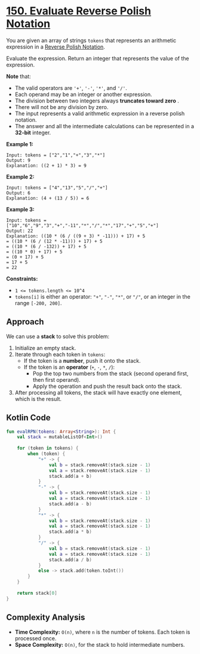 # [150. Evaluate Reverse Polish Notation](https://leetcode.com/problems/evaluate-reverse-polish-notation/description/?envType=study-plan-v2&envId=top-interview-150)

You are given an array of strings <code>tokens</code> that represents an arithmetic expression in a <a href="http://en.wikipedia.org/wiki/Reverse_Polish_notation" target="_blank">Reverse Polish Notation</a>.

Evaluate the expression. Return an integer that represents the value of the expression.

**Note**  that:

- The valid operators are <code>'+'</code>, <code>'-'</code>, <code>'*'</code>, and <code>'/'</code>.
- Each operand may be an integer or another expression.
- The division between two integers always **truncates toward zero** .
- There will not be any division by zero.
- The input represents a valid arithmetic expression in a reverse polish notation.
- The answer and all the intermediate calculations can be represented in a **32-bit**  integer.

**Example 1:** 

```
Input: tokens = ["2","1","+","3","*"]
Output: 9
Explanation: ((2 + 1) * 3) = 9
```

**Example 2:** 

```
Input: tokens = ["4","13","5","/","+"]
Output: 6
Explanation: (4 + (13 / 5)) = 6
```

**Example 3:** 

```
Input: tokens = ["10","6","9","3","+","-11","*","/","*","17","+","5","+"]
Output: 22
Explanation: ((10 * (6 / ((9 + 3) * -11))) + 17) + 5
= ((10 * (6 / (12 * -11))) + 17) + 5
= ((10 * (6 / -132)) + 17) + 5
= ((10 * 0) + 17) + 5
= (0 + 17) + 5
= 17 + 5
= 22
```

**Constraints:** 

- <code>1 <= tokens.length <= 10^4</code>
- <code>tokens[i]</code> is either an operator: <code>"+"</code>, <code>"-"</code>, <code>"*"</code>, or <code>"/"</code>, or an integer in the range <code>[-200, 200]</code>.

## Approach

We can use a **stack** to solve this problem:

1. Initialize an empty stack.
2. Iterate through each token in `tokens`:
   - If the token is a **number**, push it onto the stack.
   - If the token is an **operator** (`+`, `-`, `*`, `/`):
     - Pop the top two numbers from the stack (second operand first, then first operand).
     - Apply the operation and push the result back onto the stack.
3. After processing all tokens, the stack will have exactly one element, which is the result.

## Kotlin Code

```kotlin
fun evalRPN(tokens: Array<String>): Int {
    val stack = mutableListOf<Int>()
    
    for (token in tokens) {
        when (token) {
            "+" -> {
                val b = stack.removeAt(stack.size - 1)
                val a = stack.removeAt(stack.size - 1)
                stack.add(a + b)
            }
            "-" -> {
                val b = stack.removeAt(stack.size - 1)
                val a = stack.removeAt(stack.size - 1)
                stack.add(a - b)
            }
            "*" -> {
                val b = stack.removeAt(stack.size - 1)
                val a = stack.removeAt(stack.size - 1)
                stack.add(a * b)
            }
            "/" -> {
                val b = stack.removeAt(stack.size - 1)
                val a = stack.removeAt(stack.size - 1)
                stack.add(a / b)
            }
            else -> stack.add(token.toInt())
        }
    }
    
    return stack[0]
}
```

## Complexity Analysis

- **Time Complexity:** `O(n)`, where `n` is the number of tokens. Each token is processed once.  
- **Space Complexity:** `O(n)`, for the stack to hold intermediate numbers.
